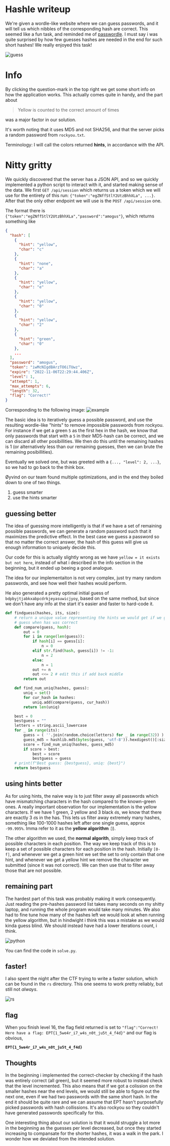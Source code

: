 # Hashle writeup
We're given a wordle-like website where we can guess passwords, and it will
tell us which nibbles of the corresponding hash are correct. This seemed like a
fun task, and reminded me of
[passwordle](https://rsk0315.github.io/playground/passwordle.html). I must say
i was quite surprised by how few guesses hashes are needed in the end for such
short hashes! We really enjoyed this task!

![guess](guess.gif)

# Info
By clicking the question-mark in the top right we get some short info on how
the application works. This actually comes quite in handy, and the part about

> Yellow is counted to the correct amount of times

was a major factor in our solution.

It's worth noting that it uses MD5 and not SHA256, and that the server picks a
random password from `rockyou.txt`.

Terminology: I will call the colors returned **hints**, in accordance with the
API.

# Nitty gritty
We quickly discovered that the server has a JSON API, and so we quickly
implemented a python script to interact with it, and started making sense of
the data. We first `GET /api/session` which returns us a token which we will
use for the entirety of this run: `{"token":"egZNffStlY2UtzBhhXLa", ...}`.
After that the only other endpoint we will use is the `POST /api/session` one.

The format there is `{"token":"egZNffStlY2UtzBhhXLa","password":"amogus"}`,
which returns something like
```json
{
  "hash": [
    {
      "hint": "yellow",
      "char": "c"
    },
    {
      "hint": "none",
      "char": "a"
    },
    {
      "hint": "yellow",
      "char": "e"
    },
    {
      "hint": "yellow",
      "char": "0"
    },
    {
      "hint": "yellow",
      "char": "2"
    },
    {
      "hint": "green",
      "char": "0"
    },
    ...
  ],
  "password": "amogus",
  "token": "iwMcNIgdBArzTO6iTUwz",
  "expire": "2022-11-06T22:29:44.406Z",
  "level": 1,
  "attempt": 1,
  "max_attempts": 6,
  "length": 32,
  "flag": "Correct!"
}
```

Corresponding to the following image:
![example](example.png)

The basic idea is to iteratively guess a possible password, and use the
resulting wordle-like "hints" to remove *im*possible passwords from rockyou.
For instance if we get a green `5` as the first hex in the hash, we know that
only passwords that start with a `5` in their MD5-hash can be correct, and we
can discard all other posibillities. We then do this until the remaining hashes
is 1 (or alternatively less than our remaining guesses, then we can brute the
remaining posibillities).

Eventually we solved one, but was greeted with a `{..., "level": 2, ...}`, so
we had to go back to the think box.

Øyvind on our team found multiple optimizations, and in the end they boiled
down to one of two things.

1. guess smarter
2. use the hints smarter

## guessing better
The idea of guessing more intelligently is that if we have a set of remaining
possible passwords, we can generate a random password such that it maximizes
the predictive effect. In the best case we guess a password so that no matter
the correct answer, the hash of this guess will give us enough information to
uniquely decide this.

Our code for this is actually slightly wrong as we have `yellow = it exists but
not here`, instead of what i described in the info section in the beginning,
but it ended up beeing a good analogue.

The idea for our implementaiton is not very complex, just try many random
passwords, and see how well their hashes would perform.

He also generated a pretty optimal initial guess of
`bdpbyjtjabkxabpcdrkjeyasuwicjyoy`, based on the same method, but since we
don't have any info at the start it's easier and faster to hard-code it.

```py
def findguess(hashes, its, size):
    # return a unique value representing the hints we would get if we guessed
    # guess when has was correct
    def compare(guess, hash):
        out = 0
        for i in range(len(guess)):
            if hash[i] == guess[i]:
                n = 0
            elif str.find(hash, guess[i]) != -1:
                n = 2
            else:
                n = 1
            out += n
            out <<= 2 # edit this if add back middle
        return out

    def find_num_uniq(hashes, guess):
        uniq = set()
        for cur_hash in hashes:
            uniq.add(compare(guess, cur_hash))
        return len(uniq)

    best = 0
    bestguess = ""
    letters = string.ascii_lowercase
    for _ in range(its):
        guess = ( ''.join(random.choice(letters) for _ in range(32)) )
        guess_md5 = hashlib.md5(bytes(guess, 'utf-8')).hexdigest()[:size]
        score = find_num_uniq(hashes, guess_md5)
        if score > best:
            best = score
            bestguess = guess
    # print(f"Best guess: {bestguess}, uniq: {best}")
    return bestguess
```

## using hints better
As for using hints, the naive way is to just filter away all passwords which
have mismatching characters in the hash compared to the known-green ones. A
really important observation for our implementation is the yellow characters.
If we have 1 green, 2 yellow and 3 black `d`s, we know that there are exactly 3
`d`s in the has. This lets us filter away extremely many hashes, something like
100-1000 hashes left after one single guess, approx `-99.995%`. Imma refer to
it as the **yellow algorithm** :)).

The other algorithm we used, the **normal algorith**, simply keep track of
possible characters in each position. The way we keep track of this is to keep
a set of possible characters for each position in the hash. Initially `[0-f]`,
and whenever we get a green hint we set the set to only contain that one hint,
and whenever we get a yellow hint we remove the character we submitted (since
it was not correct). We can then use that to filter away those that are not
possible.

## remaining part
The hardest part of this task was probably making it work consequently. Just
reading the pre-hashes password list takes many seconds on my shitty laptop,
and running the whole program would take many minutes. We also had to fine tune
how many of the hashes left we would look at when running the yellow algorithm,
but in hindwight i think this was a mistake as we would kinda guess blind. We
should instead have had a lower iterations count, i think.

![python](python.png)

You can find the code in `solve.py`.

## faster!
I also spent the night after the CTF trying to write a faster solution, which
can be found in the `rs` directory. This one seems to work pretty reliably, but
still not *always*.

![rs](rs.png)

## flag
When you finish level 16, the flag field returned is set to `"flag":"Correct!
Here have a flag: EPT{1_5we4r_i7_w4s_n0t_ju5t_4_f4d}"` and our flag is obvious,

**`EPT{1_5we4r_i7_w4s_n0t_ju5t_4_f4d}`**


## Thoughts
In the beginning i implemented the correct-checker by checking if the hash was
entirely correct (all green), but it seemed more robust to instead check that
the level incremented. This also means that if we got a colission on the
smaller hashes near the end levels, we would still be able to figure out the
next one, even if we had two passwords with the same short hash. In the end it
should be quite rare and we can assume that EPT hasn't purposefully picked
passwords with hash collissions. It's also rockyou so they couldn't have
generated passwords specifically for this.

One interesting thing about our solution is that it would struggle a lot more
in the beginning as the guesses per level decreased, but once they started
increasing to compansate for the shorter hashes, it was a walk in the park. I
wonder how we deviated from the intended solution.

